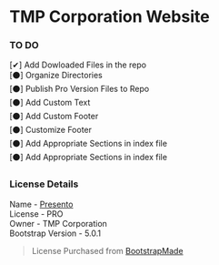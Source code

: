 # TMP Corporation Website

  
### TO DO
[✔] Add Dowloaded Files in the repo  
[⚫] Organize Directories  
[⚫] Publish Pro Version Files to Repo  
[⚫] Add Custom Text  
[⚫] Add Custom Footer  
[⚫] Customize Footer  
[⚫] Add Appropriate Sections in index file  
[⚫] Add Appropriate Sections in index file  

### License Details
Name - [Presento](https://bootstrapmade.com/presento-bootstrap-corporate-template/)  
License - PRO  
Owner - TMP Corporation  
Bootstrap Version - 5.0.1  
> License Purchased from [BootstrapMade](https://bootstrapmade.com/) 
